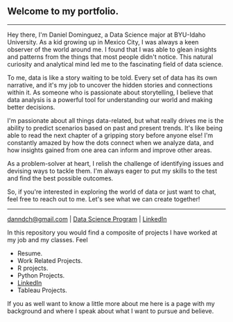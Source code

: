 ## Welcome to my portfolio.
---
Hey there, I'm Daniel Dominguez, a Data Science major at BYU-Idaho University. As a kid growing up in Mexico City, I was always a keen observer of the world around me. I found that I was able to glean insights and patterns from the things that most people didn't notice. This natural curiosity and analytical mind led me to the fascinating field of data science.

To me, data is like a story waiting to be told. Every set of data has its own narrative, and it's my job to uncover the hidden stories and connections within it. As someone who is passionate about storytelling, I believe that data analysis is a powerful tool for understanding our world and making better decisions.

I'm passionate about all things data-related, but what really drives me is the ability to predict scenarios based on past and present trends. It's like being able to read the next chapter of a gripping story before anyone else! I'm constantly amazed by how the dots connect when we analyze data, and how insights gained from one area can inform and improve other areas.

As a problem-solver at heart, I relish the challenge of identifying issues and devising ways to tackle them.  I'm always eager to put my skills to the test and find the best possible outcomes.

So, if you're interested in exploring the world of data or just want to chat, feel free to reach out to me. Let's see what we can create together!


---
<a href="danndch@gmail.com">danndch@gmail.com</a>
| <a href="https://www.byui.edu/mathematics/student-resources/data-science">Data Science Program</a>
| <a href="https://www.linkedin.com/in/dann-dominguez"/> LinkedIn</a>
</div>



In this repository you would find a composite of projects I have worked at my job and my classes. Feel 

* Resume.
* Work Related Projects. 
* R projects.
* Python Projects.
* <a href="https://www.linkedin.com/in/dann-dominguez"/> LinkedIn</a>
* Tableau Projects.


If you as well want to know a little more about me here is a page with my background and where I speak about what I want to pursue and believe.

